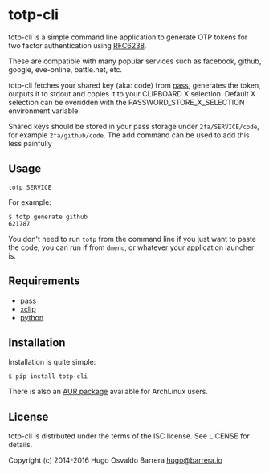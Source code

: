 totp-cli
========

totp-cli is a simple command line application to generate OTP tokens for two
factor authentication using [RFC6238](http://tools.ietf.org/html/rfc6238).  

These are compatible with many popular services such as facebook, github,
google, eve-online, battle.net, etc.

totp-cli fetches your shared key (aka: code) from [pass][pass], generates the
token, outputs it to stdout and copies it to your CLIPBOARD X selection.
Default X selection can be overidden with the PASSWORD_STORE_X_SELECTION
environment variable.

Shared keys should be stored in your pass storage under `2fa/SERVICE/code`,
for example `2fa/github/code`. The add command can be used to add this less
painfully

[pass]: http://www.passwordstore.org/

Usage
-----

    totp SERVICE

For example:

    $ totp generate github
    621787

You don't need to run `totp` from the command line if you just want to paste
the code; you can run if from `dmenu`, or whatever your application launcher
is.

Requirements
------------

 * [pass](http://www.passwordstore.org/)
 * [xclip](http://sourceforge.net/projects/xclip)
 * [python](https://www.python.org/)


Installation
------------

Installation is quite simple:

    $ pip install totp-cli

There is also an [AUR package][aur-package] available for ArchLinux users.

[aur-package]: https://aur.archlinux.org/packages/totp-cli/

License
-------

totp-cli is distrbuted under the terms of the ISC license. See LICENSE for
details.

Copyright (c) 2014-2016 Hugo Osvaldo Barrera <hugo@barrera.io>
